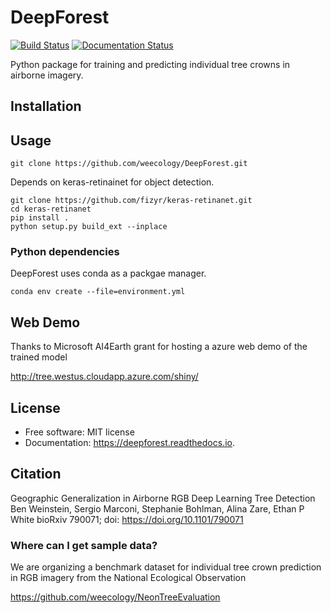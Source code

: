 # DeepForest

[![Build Status](https://travis-ci.org/Weecology/DeepForest.svg?branch=master)](https://travis-ci.org/Weecology/DeepForest) 
[![Documentation Status](https://readthedocs.org/projects/deepforest/badge/?version=master)](http://deepforest.readthedocs.io/en/latest/?badge=master)

Python package for training and predicting individual tree crowns in airborne imagery.

## Installation

## Usage

```
git clone https://github.com/weecology/DeepForest.git
```

Depends on keras-retinainet for object detection.

```
git clone https://github.com/fizyr/keras-retinanet.git
cd keras-retinanet
pip install .
python setup.py build_ext --inplace
```

### Python dependencies 

DeepForest uses conda as a packgae manager.

```
conda env create --file=environment.yml
```

## Web Demo

Thanks to Microsoft AI4Earth grant for hosting a azure web demo of the trained model

http://tree.westus.cloudapp.azure.com/shiny/

## License
* Free software: MIT license
* Documentation: https://deepforest.readthedocs.io.

## Citation

Geographic Generalization in Airborne RGB Deep Learning Tree Detection
Ben Weinstein, Sergio Marconi, Stephanie Bohlman, Alina Zare, Ethan P White
bioRxiv 790071; doi: https://doi.org/10.1101/790071

### Where can I get sample data?

We are organizing a benchmark dataset for individual tree crown prediction in RGB imagery from the National Ecological Observation

https://github.com/weecology/NeonTreeEvaluation


